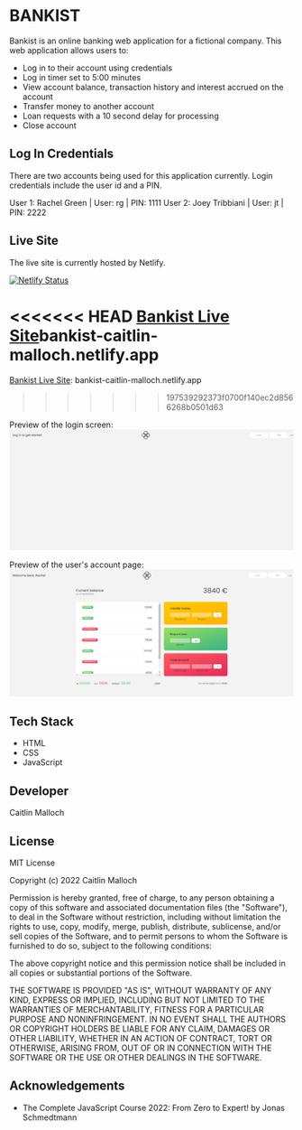 # BANKIST

Bankist is an online banking web application for a fictional company. This web application allows users to:

- Log in to their account using credentials
- Log in timer set to 5:00 minutes
- View account balance, transaction history and interest accrued on the account
- Transfer money to another account
- Loan requests with a 10 second delay for processing
- Close account

## Log In Credentials

There are two accounts being used for this application currently. Login credentials include the user id and a PIN.

User 1: Rachel Green | User: rg | PIN: 1111
User 2: Joey Tribbiani | User: jt | PIN: 2222

## Live Site

The live site is currently hosted by Netlify.

[![Netlify Status](https://api.netlify.com/api/v1/badges/09c82033-3dd6-4e74-9572-9709cea50596/deploy-status)](https://app.netlify.com/sites/bankist-caitlin-malloch/deploys)

<<<<<<< HEAD
[Bankist Live Site](https://bankist-caitlin-malloch.netlify.app)bankist-caitlin-malloch.netlify.app
=======
[Bankist Live Site](bankist-caitlin-malloch.netlify.app): bankist-caitlin-malloch.netlify.app

> > > > > > > 197539292373f0700f140ec2d8566268b0501d63

Preview of the login screen:
![Login Screen](./live-site-test-1.png)

Preview of the user's account page:
![Account](./live-site-test-2.png)

## Tech Stack

- HTML
- CSS
- JavaScript

## Developer

Caitlin Malloch

## License

MIT License

Copyright (c) 2022 Caitlin Malloch

Permission is hereby granted, free of charge, to any person obtaining a copy
of this software and associated documentation files (the "Software"), to deal
in the Software without restriction, including without limitation the rights
to use, copy, modify, merge, publish, distribute, sublicense, and/or sell
copies of the Software, and to permit persons to whom the Software is
furnished to do so, subject to the following conditions:

The above copyright notice and this permission notice shall be included in all
copies or substantial portions of the Software.

THE SOFTWARE IS PROVIDED "AS IS", WITHOUT WARRANTY OF ANY KIND, EXPRESS OR
IMPLIED, INCLUDING BUT NOT LIMITED TO THE WARRANTIES OF MERCHANTABILITY,
FITNESS FOR A PARTICULAR PURPOSE AND NONINFRINGEMENT. IN NO EVENT SHALL THE
AUTHORS OR COPYRIGHT HOLDERS BE LIABLE FOR ANY CLAIM, DAMAGES OR OTHER
LIABILITY, WHETHER IN AN ACTION OF CONTRACT, TORT OR OTHERWISE, ARISING FROM,
OUT OF OR IN CONNECTION WITH THE SOFTWARE OR THE USE OR OTHER DEALINGS IN THE
SOFTWARE.

## Acknowledgements

- The Complete JavaScript Course 2022: From Zero to Expert! by Jonas Schmedtmann
